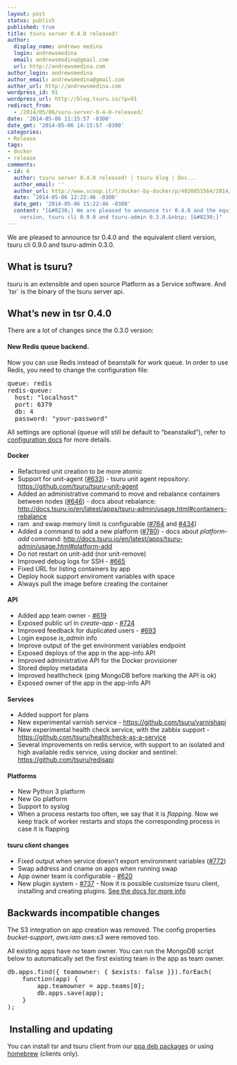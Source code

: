 ```yaml
---
layout: post
status: publish
published: true
title: tsuru server 0.4.0 released!
author:
  display_name: andrews medina
  login: andrewsmedina
  email: andrewsmedina@gmail.com
  url: http://andrewsmedina.com
author_login: andrewsmedina
author_email: andrewsmedina@gmail.com
author_url: http://andrewsmedina.com
wordpress_id: 91
wordpress_url: http://blog.tsuru.io/?p=91
redirect_from:
  - /2014/05/06/suru-server-0-4-0-released/
date: '2014-05-06 11:15:57 -0300'
date_gmt: '2014-05-06 14:15:57 -0300'
categories:
- Release
tags:
- docker
- release
comments:
- id: 6
  author: tsuru server 0.4.0 released! | tsuru blog | Doc...
  author_email: ''
  author_url: http://www.scoop.it/t/docker-by-docker/p/4020851564/2014/05/06/tsuru-server-0-4-0-released-tsuru-blog
  date: '2014-05-06 12:22:46 -0300'
  date_gmt: '2014-05-06 15:22:46 -0300'
  content: "[&#8230;] We are pleased to announce tsr 0.4.0 and the equivalent client
    version, tsuru cli 0.9.0 and tsuru-admin 0.3.0.&nbsp; [&#8230;]"
---
```

<p>We are pleased to announce tsr 0.4.0 and  the equivalent client version, tsuru cli 0.9.0 and tsuru-admin 0.3.0.</p>
<h2>What is tsuru?</h2>
<p>tsuru is an extensible and open source Platform as a Service software. And `tsr` is the binary of the tsuru server api.</p>
<h2>What’s new in tsr 0.4.0</h2>
<p>There are a lot of changes since the 0.3.0 version:</p>
<h4>New Redis queue backend.</h4>
<p>Now you can use Redis instead of beanstalk for work queue. In order to use Redis, you need to change the configuration file:</p>
<div>
<div>
<pre>queue: redis
redis-queue:
  host: "localhost"
  port: 6379
  db: 4
  password: "your-password"</pre>
</div>
</div>
<p>All settings are optional (<tt>queue</tt> will still be default to “beanstalkd”), refer to <a href="http://docs.tsuru.io/en/latest/config.html">configuration docs</a> for more details.</p>
<div id="docker">
<h4>Docker</h4>
<ul>
<li>Refactored unit creation to be more atomic</li>
<li>Support for unit-agent (<a href="https://github.com/tsuru/tsuru/issues/633">#633</a>) - tsuru unit agent repository: <a href="https://github.com/tsuru/tsuru-unit-agent">https://github.com/tsuru/tsuru-unit-agent</a></li>
<li>Added an administrative command to move and rebalance containers between nodes (<a href="https://github.com/tsuru/tsuru/issues/646">#646</a>) - docs about rebalance: <a href="http://docs.tsuru.io/en/latest/apps/tsuru-admin/usage.html#containers-rebalance">http://docs.tsuru.io/en/latest/apps/tsuru-admin/usage.html#containers-rebalance</a></li>
<li>ram  and swap memory limit is configurable (<a href="https://github.com/tsuru/tsuru/issues/764">#764</a> and <a href="https://github.com/tsuru/tsuru/issues/434">#434</a>)</li>
<li>Added a command to add a new platform (<a href="https://github.com/tsuru/tsuru/issues/780">#780</a>) - docs about <cite>platform-add</cite> command: <a href="http://docs.tsuru.io/en/latest/apps/tsuru-admin/usage.html#platform-add">http://docs.tsuru.io/en/latest/apps/tsuru-admin/usage.html#platform-add</a></li>
<li>Do not restart on unit-add (nor unit-remove)</li>
<li>Improved debug logs for SSH - <a href="https://github.com/tsuru/tsuru/issues/665">#665</a></li>
<li>Fixed URL for listing containers by app</li>
<li>Deploy hook support enviroment variables with space</li>
<li>Always pull the image before creating the container</li>
</ul>
<div id="api">
<h4>API</h4>
<ul>
<li>Added app team owner - <a href="https://github.com/tsuru/tsuru/issues/619">#619</a></li>
<li>Exposed public url in <cite>create-app</cite> - <a href="https://github.com/tsuru/tsuru/issues/724">#724</a></li>
<li>Improved feedback for duplicated users - <a href="https://github.com/tsuru/tsuru/issues/693">#693</a></li>
<li>Login expose <cite>is_admin</cite> info</li>
<li>Improve output of the get environment variables endpoint</li>
<li>Exposed deploys of the app in the app-info API</li>
<li>Improved administrative API for the Docker provisioner</li>
<li>Stored deploy metadata</li>
<li>Improved healthcheck (ping MongoDB before marking the API is ok)</li>
<li>Exposed owner of the app in the app-info API</li>
</ul>
<h4>Services</h4>
<ul>
<li>Added support for plans</li>
<li>New experimental varnish service - <a href="https://github.com/tsuru/varnishapi">https://github.com/tsuru/varnishapi</a></li>
<li>New experimental health check service, with the zabbix support - <a href="https://github.com/tsuru/healthcheck-as-a-service">https://github.com/tsuru/healthcheck-as-a-service</a></li>
<li>Several improvements on redis service, with support to an isolated and high available redis service, using docker and sentinel: <a href="https://github.com/tsuru/redisapi">https://github.com/tsuru/redisapi</a></li>
</ul>
<h4>Platforms</h4>
<ul>
<li>New Python 3 platform</li>
<li>New Go platform</li>
<li>Support to syslog</li>
<li>When a process restarts too often, we say that it is <em>flapping</em>. Now we keep track of worker restarts and stops the corresponding process in case it is flapping</li>
</ul>
</div>
<h4>tsuru client changes</h4>
<ul>
<li>Fixed output when service doesn’t export environment variables (<a href="https://github.com/tsuru/tsuru/issues/772">#772</a>)</li>
<li>Swap address and cname on apps when running swap</li>
<li>App owner team is configurable - <a href="https://github.com/tsuru/tsuru/issues/620">#620</a></li>
<li>New plugin system - <a href="https://github.com/tsuru/tsuru/issues/620">#737</a> - Now it is possible customize tsuru client, installing and creating plugins. <a href="http://docs.tsuru.io/en/latest/using/cli/plugins.html">See the docs for more info</a></li>
</ul>
<div id="backwards-incompatible-changes">
<h2>Backwards incompatible changes</h2>
<p>The S3 integration on app creation was removed. The config properties <cite>bucket-support</cite>, <cite>aws:iam</cite> <cite>aws:s3</cite> were removed too.</p>
<p>All existing apps have no team owner. You can run the MongoDB script below to automatically set the first existing team in the app as team owner.</p>
<div>
<div>
<pre>db.apps.find({ teamowner: { $exists: false }}).forEach(
    function(app) {
        app.teamowner = app.teams[0];
        db.apps.save(app);
    }
);</pre>
</div>
</div>
<h2> Installing and updating</h2>
<p>You can install tsr and tsuru client from our <a href="http://docs.tsuru.io/en/latest/install/client.html#using-the-ppa-ubuntu-only">ppa deb packages</a> or using <a href="http://docs.tsuru.io/en/latest/install/client.html#using-homebrew-mac-os-x-only">homebrew</a> (clients only).</p>
</div>
</div>
